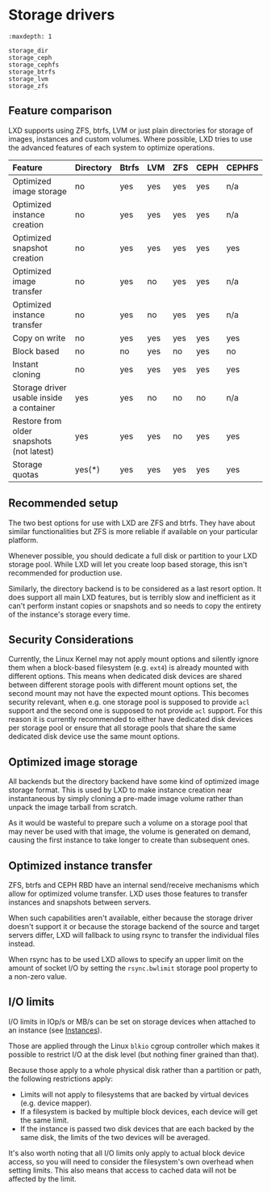 # Storage drivers

```{toctree}
:maxdepth: 1

storage_dir
storage_ceph
storage_cephfs
storage_btrfs
storage_lvm
storage_zfs
```

## Feature comparison
LXD supports using ZFS, btrfs, LVM or just plain directories for storage of images, instances and custom volumes.
Where possible, LXD tries to use the advanced features of each system to optimize operations.

Feature                                     | Directory | Btrfs | LVM   | ZFS  | CEPH | CEPHFS
:---                                        | :---      | :---  | :---  | :--- | :--- | :---
Optimized image storage                     | no        | yes   | yes   | yes  | yes  | n/a
Optimized instance creation                 | no        | yes   | yes   | yes  | yes  | n/a
Optimized snapshot creation                 | no        | yes   | yes   | yes  | yes  | yes
Optimized image transfer                    | no        | yes   | no    | yes  | yes  | n/a
Optimized instance transfer                 | no        | yes   | no    | yes  | yes  | n/a
Copy on write                               | no        | yes   | yes   | yes  | yes  | yes
Block based                                 | no        | no    | yes   | no   | yes  | no
Instant cloning                             | no        | yes   | yes   | yes  | yes  | yes
Storage driver usable inside a container    | yes       | yes   | no    | no   | no   | n/a
Restore from older snapshots (not latest)   | yes       | yes   | yes   | no   | yes  | yes
Storage quotas                              | yes(\*)   | yes   | yes   | yes  | yes  | yes

## Recommended setup
The two best options for use with LXD are ZFS and btrfs.
They have about similar functionalities but ZFS is more reliable if available on your particular platform.

Whenever possible, you should dedicate a full disk or partition to your LXD storage pool.
While LXD will let you create loop based storage, this isn't recommended for production use.

Similarly, the directory backend is to be considered as a last resort option.
It does support all main LXD features, but is terribly slow and inefficient as it can't perform
instant copies or snapshots and so needs to copy the entirety of the instance's storage every time.

## Security Considerations

Currently, the Linux Kernel may not apply mount options and silently ignore
them when a block-based filesystem (e.g. `ext4`) is already mounted with
different options. This means when dedicated disk devices are shared between
different storage pools with different mount options set, the second mount may
not have the expected mount options. This becomes security relevant, when e.g.
one storage pool is supposed to provide `acl` support and the second one is
supposed to not provide `acl` support. For this reason it is currently
recommended to either have dedicated disk devices per storage pool or ensure
that all storage pools that share the same dedicated disk device use the same
mount options.

## Optimized image storage
All backends but the directory backend have some kind of optimized image storage format.
This is used by LXD to make instance creation near instantaneous by simply cloning a pre-made
image volume rather than unpack the image tarball from scratch.

As it would be wasteful to prepare such a volume on a storage pool that may never be used with that image,
the volume is generated on demand, causing the first instance to take longer to create than subsequent ones.

## Optimized instance transfer
ZFS, btrfs and CEPH RBD have an internal send/receive mechanisms which allow for optimized volume transfer.
LXD uses those features to transfer instances and snapshots between servers.

When such capabilities aren't available, either because the storage driver doesn't support it
or because the storage backend of the source and target servers differ,
LXD will fallback to using rsync to transfer the individual files instead.

When rsync has to be used LXD allows to specify an upper limit on the amount of
socket I/O by setting the `rsync.bwlimit` storage pool property to a non-zero
value.

## I/O limits
I/O limits in IOp/s or MB/s can be set on storage devices when attached to an
instance (see [Instances](/instances.md)).

Those are applied through the Linux `blkio` cgroup controller which makes it possible
to restrict I/O at the disk level (but nothing finer grained than that).

Because those apply to a whole physical disk rather than a partition or path, the following restrictions apply:

 - Limits will not apply to filesystems that are backed by virtual devices (e.g. device mapper).
 - If a filesystem is backed by multiple block devices, each device will get the same limit.
 - If the instance is passed two disk devices that are each backed by the same disk,
   the limits of the two devices will be averaged.

It's also worth noting that all I/O limits only apply to actual block device access,
so you will need to consider the filesystem's own overhead when setting limits.
This also means that access to cached data will not be affected by the limit.
